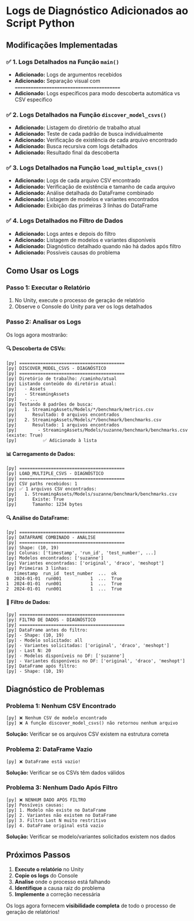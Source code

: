 # Logs de Diagnóstico Adicionados ao Script Python

## Modificações Implementadas

### ✅ **1. Logs Detalhados na Função `main()`**
- **Adicionado:** Logs de argumentos recebidos
- **Adicionado:** Separação visual com `========================================`
- **Adicionado:** Logs específicos para modo descoberta automática vs CSV específico

### ✅ **2. Logs Detalhados na Função `discover_model_csvs()`**
- **Adicionado:** Listagem do diretório de trabalho atual
- **Adicionado:** Teste de cada padrão de busca individualmente
- **Adicionado:** Verificação de existência de cada arquivo encontrado
- **Adicionado:** Busca recursiva com logs detalhados
- **Adicionado:** Resultado final da descoberta

### ✅ **3. Logs Detalhados na Função `load_multiple_csvs()`**
- **Adicionado:** Logs de cada arquivo CSV encontrado
- **Adicionado:** Verificação de existência e tamanho de cada arquivo
- **Adicionado:** Análise detalhada do DataFrame combinado
- **Adicionado:** Listagem de modelos e variantes encontrados
- **Adicionado:** Exibição das primeiras 3 linhas do DataFrame

### ✅ **4. Logs Detalhados no Filtro de Dados**
- **Adicionado:** Logs antes e depois do filtro
- **Adicionado:** Listagem de modelos e variantes disponíveis
- **Adicionado:** Diagnóstico detalhado quando não há dados após filtro
- **Adicionado:** Possíveis causas do problema

## Como Usar os Logs

### **Passo 1: Executar o Relatório**
1. No Unity, execute o processo de geração de relatório
2. Observe o Console do Unity para ver os logs detalhados

### **Passo 2: Analisar os Logs**
Os logs agora mostrarão:

#### **🔍 Descoberta de CSVs:**
```
[py] ========================================
[py] DISCOVER_MODEL_CSVS - DIAGNÓSTICO
[py] ========================================
[py] Diretório de trabalho: /caminho/atual
[py] Listando conteúdo do diretório atual:
[py]   - Assets
[py]   - StreamingAssets
[py]   - ...
[py] Testando 8 padrões de busca:
[py]   1. StreamingAssets/Models/*/benchmark/metrics.csv
[py]      Resultado: 0 arquivos encontrados
[py]   2. StreamingAssets/Models/*/benchmark/benchmarks.csv
[py]      Resultado: 1 arquivos encontrados
[py]        - StreamingAssets/Models/suzanne/benchmark/benchmarks.csv (existe: True)
[py]          ✅ Adicionado à lista
```

#### **📊 Carregamento de Dados:**
```
[py] ========================================
[py] LOAD_MULTIPLE_CSVS - DIAGNÓSTICO
[py] ========================================
[py] CSV paths recebidos: 1
[py] ✅ 1 arquivos CSV encontrados:
[py]   1. StreamingAssets/Models/suzanne/benchmark/benchmarks.csv
[py]      Existe: True
[py]      Tamanho: 1234 bytes
```

#### **🔍 Análise do DataFrame:**
```
[py] ========================================
[py] DATAFRAME COMBINADO - ANÁLISE
[py] ========================================
[py] Shape: (10, 19)
[py] Colunas: ['timestamp', 'run_id', 'test_number', ...]
[py] Modelos encontrados: ['suzanne']
[py] Variantes encontradas: ['original', 'draco', 'meshopt']
[py] Primeiras 3 linhas:
   timestamp  run_id  test_number  ...  ok
0  2024-01-01  run001           1  ...  True
1  2024-01-01  run001           1  ...  True
2  2024-01-01  run001           1  ...  True
```

#### **🎯 Filtro de Dados:**
```
[py] ========================================
[py] FILTRO DE DADOS - DIAGNÓSTICO
[py] ========================================
[py] DataFrame antes do filtro:
[py] - Shape: (10, 19)
[py] - Modelo solicitado: all
[py] - Variantes solicitadas: ['original', 'draco', 'meshopt']
[py] - Last N: 20
[py] - Modelos disponíveis no DF: ['suzanne']
[py] - Variantes disponíveis no DF: ['original', 'draco', 'meshopt']
[py] DataFrame após filtro:
[py] - Shape: (10, 19)
```

## Diagnóstico de Problemas

### **Problema 1: Nenhum CSV Encontrado**
```
[py] ❌ Nenhum CSV de modelo encontrado
[py] ❌ A função discover_model_csvs() não retornou nenhum arquivo
```
**Solução:** Verificar se os arquivos CSV existem na estrutura correta

### **Problema 2: DataFrame Vazio**
```
[py] ❌ DataFrame está vazio!
```
**Solução:** Verificar se os CSVs têm dados válidos

### **Problema 3: Nenhum Dado Após Filtro**
```
[py] ❌ NENHUM DADO APÓS FILTRO
[py] Possíveis causas:
[py] 1. Modelo não existe no DataFrame
[py] 2. Variantes não existem no DataFrame
[py] 3. Filtro Last N muito restritivo
[py] 4. DataFrame original está vazio
```
**Solução:** Verificar se modelo/variantes solicitados existem nos dados

## Próximos Passos

1. **Execute o relatório** no Unity
2. **Copie os logs** do Console
3. **Analise** onde o processo está falhando
4. **Identifique** a causa raiz do problema
5. **Implemente** a correção necessária

Os logs agora fornecem **visibilidade completa** de todo o processo de geração de relatórios!




